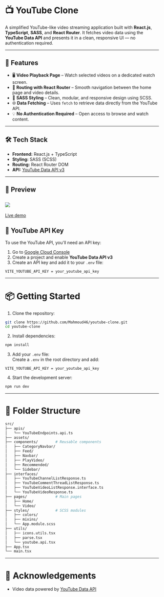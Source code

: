 # 📺 YouTube Clone

A simplified YouTube-like video streaming application built with **React.js**, **TypeScript**, **SASS**, and **React Router**. It fetches video data using the **YouTube Data API** and presents it in a clean, responsive UI — no authentication required.

---

## 🚀 Features

- 🖥️ **Video Playback Page** – Watch selected videos on a dedicated watch screen.
- 🧭 **Routing with React Router** – Smooth navigation between the home page and video details.
- 🎨 **SASS Styling** – Clean, modular, and responsive design using SCSS.
- 🌐 **Data Fetching** – Uses `fetch` to retrieve data directly from the YouTube API.
- 💡 **No Authentication Required** – Open access to browse and watch content.

---

## 🛠️ Tech Stack

- **Frontend:** React.js + TypeScript
- **Styling:** SASS (SCSS)
- **Routing:** React Router DOM
- **API:** [YouTube Data API v3](https://developers.google.com/youtube/v3)

---

## 📸 Preview

## <img src="src\assets\youtube_clone.gif">

[Live demo](https://youtube-clone-three-lemon.vercel.app/)

## 🔑 YouTube API Key

To use the YouTube API, you'll need an API key:

1. Go to [Google Cloud Console](https://console.cloud.google.com/)
2. Create a project and enable **YouTube Data API v3**
3. Create an API key and add it to your `.env` file:

```env
VITE_YOUTUBE_API_KEY = your_youtube_api_key
```

---

# 📦 Getting Started

1. Clone the repository:

```bash
git clone https://github.com/Mahmoud46/youtube-clone.git
cd youtube-clone
```

2. Install dependencies:

```bash
npm install
```

3. Add your `.env` file:<br/>
   Create a `.env` in the root directory and add:

```env
VITE_YOUTUBE_API_KEY = your_youtube_api_key
```

4. Start the development server:

```bash
npm run dev
```

---

# 📁 Folder Structure

```bash
src/
├── apis/
│   └── YouTubeEndpoints.api.ts
├── assets/
├── components/        # Reusable components
│   ├── CategoryNavbar/
│   ├── Feed/
│   ├── Navbar/
│   ├── PlayVideo/
│   ├── Recommended/
│   └── Sidebar/
├── interfaces/
│   ├── YouTubeChannelListResponse.ts
│   ├── YouTubeCommentThreadListResponse.ts
│   ├── YouTubeVideoListResponse.interface.ts
│   └── YouTubeVideoResponse.ts
├── pages/             # Main pages
│   ├── Home/
│   └── Video/
├── styles/            # SCSS modules
│   ├── colors/
│   ├── mixins/
│   └── App.module.scss
├── utils/
│   ├── icons.utils.tsx
│   ├── parse.tsx
│   └── youtube.api.tsx
├── App.tsx
└── main.tsx
```

---

# 🙌 Acknowledgements

- Video data powered by [YouTube Data API](https://developers.google.com/youtube/)
